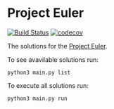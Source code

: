 # Project Euler

[![Build Status](https://travis-ci.com/iryzhkov/euler.svg?branch=main)](https://travis-ci.com/iryzhkov/euler)
[![codecov](https://codecov.io/gh/iryzhkov/euler/branch/main/graph/badge.svg?token=JEQYNYPUQG)](https://codecov.io/gh/iryzhkov/euler)

The solutions for the [Project Euler](https://projecteuler.net/about).

To see avavilable solutions run:

`python3 main.py list`

To execute all solutions run:

`python3 main.py run`
